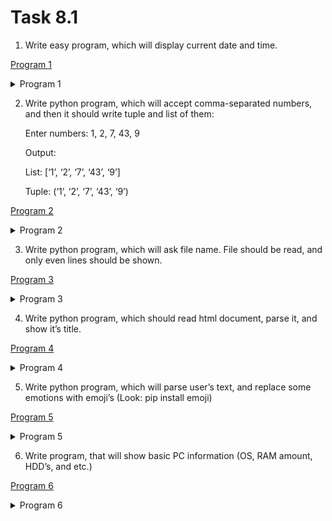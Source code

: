 # Task 8.1

1. Write easy program, which will display current date and time.

[Program 1](https://github.com/ArturMaksymchuk/DevOps_online_Kyiv_2022Q1Q2/blob/master/m8/1.py)
<details>
  <summary>Program 1</summary>
  
  ```python
from datetime import datetime
print(datetime.now())
  ```
  
</details>
   

2. Write python program, which will accept comma-separated numbers, and then it should write tuple and list of them:
 
    Enter numbers: 1, 2, 7, 43, 9
 
    Output:

    List: [‘1’, ‘2’, ‘7’, ‘43’, ‘9’]
 
    Tuple: (‘1’, ‘2’, ‘7’, ‘43’, ‘9’)

[Program 2](https://github.com/ArturMaksymchuk/DevOps_online_Kyiv_2022Q1Q2/blob/master/m8/2.py)

<details>
  <summary>Program 2</summary>
  
  ```python
inList=input("Enter numbers:").split(',')
mylist=[int(x) for x in inList]
Tuple=tuple(mylist)
print("List:",mylist)
print(Tuple)
  ```
  
</details>

3. Write python program, which will ask file name. File should be read, and only even
lines should be shown.

[Program 3](https://github.com/ArturMaksymchuk/DevOps_online_Kyiv_2022Q1Q2/blob/master/m8/3.py)

<details>
  <summary>Program 3</summary>
  
  ```python
namefile=input("Please enter the file name: ")
filee=open(namefile,'r')
i=1
for line in filee:
    if i % 2 == 0 :
        print(line)
    i += 1

  ```
  
</details>


4. Write python program, which should read html document, parse it, and show it’s
title.

[Program 4](https://github.com/ArturMaksymchuk/DevOps_online_Kyiv_2022Q1Q2/blob/master/m8/4.py)

<details>
  <summary>Program 4</summary>
  
  ```python
from bs4 import BeautifulSoup

html = open('index.html')
soup = BeautifulSoup( html, 'html.parser')
print("Title of html document:",soup.find("title").get_text())

  ```
  
</details>


5. Write python program, which will parse user’s text, and replace some emotions with
emoji’s (Look: pip install emoji)

[Program 5](https://github.com/ArturMaksymchuk/DevOps_online_Kyiv_2022Q1Q2/blob/master/m8/5.py)

<details>
  <summary>Program 5</summary>
  
  ```python
import emoji

text=input("write text:")
print(emoji.emojize(text))
  ```
  
</details>


6. Write program, that will show basic PC information (OS, RAM amount, HDD’s, and
etc.)

[Program 6](https://github.com/ArturMaksymchuk/DevOps_online_Kyiv_2022Q1Q2/blob/master/m8/6.py)

<details>
  <summary>Program 6</summary>
  
  ```python
import platform
import psutil
import cpuinfo
import GPUtil

def gb(a):
    return a/1024**3
# ---OS info---
print("-----OS info-----\n")
pl=platform.uname()
print("System: "+pl.system)
print("Node name: "+pl.node)
print("Release: "+pl.release)
print("Versiion: "+pl.version)
print("Machine: "+pl.machine)
# ---CPU info---
print("\n-----CPU info-----\n")
print("Model CPU: ", cpuinfo.get_cpu_info()['brand_raw'])
print("Base speed: ", psutil.cpu_freq().max , "Mhz")
print("CPU cores: ", psutil.cpu_count(logical=False))
print("Logical cores: ", psutil.cpu_count(logical=True),"\n")
# ---RAM info---
print("\n-----RAM info-----\n")
print("Total RAM: ", round(gb(psutil.virtual_memory().total),1),"GB")
print("Used RAM: ",round(gb(psutil.virtual_memory().used),1),"GB")
print("Free RAM: ",round(gb(psutil.virtual_memory().free),1),"GB")
# ---GPU info---
print("\n-----GPU info-----\n")
gpus = GPUtil.getGPUs()
for gpu in gpus:
    gpu_name = gpu.name
    gpu_load = f"{gpu.load*100}%"
    gpu_total_memory = f"{gpu.memoryTotal}MB"
    gpu_temperature = f"{gpu.temperature} °C"
print("Model GPU: ", gpu_name)
print("GPU memory: ", gpu_total_memory)
print("GPU temperature: ", gpu_temperature)
print("GPU load: ", gpu_load)
# ---Disk info---
print("\n-----Disk info-----\n")
partitions = psutil.disk_partitions()
for partition in partitions:
    print("-Device: ",partition.device,)
    partition_usage = psutil.disk_usage(partition.mountpoint)
    print(f"  Total Size: {round(gb(partition_usage.total),1)}GB")
    print(f"  Used: {round(gb(partition_usage.used),1)}GB")
    print(f"  Free: {round(gb(partition_usage.free),1)}GB")
    print(f"  Percentage: {partition_usage.percent}%")
  ```
  
</details>

